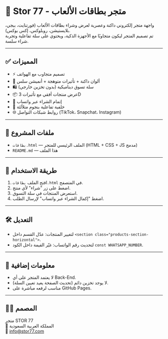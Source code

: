 # 🛒 Stor 77 - متجر بطاقات الألعاب

واجهة متجر إلكتروني داكنة وعصرية لعرض وشراء بطاقات الألعاب (فورتنايت، ببجي، بلايستيشن، روبلوكس، إكس بوكس).  
تم تصميم المتجر ليكون متجاوبًا مع الأجهزة الذكية، ويحتوي على سلة تفاعلية وتجربة شراء سلسة.

---

## ✅ المميزات

- ⚡️ تصميم متجاوب مع الهواتف
- 🎨 ألوان داكنة + تأثيرات متوهجة + أنميشن سلس
- 🛍️ سلة تسوق ديناميكية (بدون تخزين خارجي)
- 📦 عرض منتجات أفقي مع تأثيرات 3D
- 📲 إتمام الشراء عبر واتساب
- 🌟 خلفية تفاعلية بنجوم متلألئة
- 🌐 روابط شبكات التواصل (TikTok، Snapchat، Instagram)

---

## 📁 ملفات المشروع

- `بطاقات.html` — الملف الرئيسي للمتجر (HTML + CSS + JS مدمج)
- `README.md` — هذا الملف

---

## 🧪 طريقة الاستخدام

1. افتح الملف `بطاقات.html` في المتصفح.
2. اضغط على زر "شراء" لأي منتج.
3. استعرض المنتجات في سلة التسوق.
4. اضغط "إكمال الشراء عبر واتساب" لإرسال الطلب.

---

## 🛠️ التعديل

- لتغيير المنتجات: عدّل القسم داخل `<section class="products-section-horizontal">`.
- لتحديث رقم الواتساب: غيّر القيمة داخل الكود `const WHATSAPP_NUMBER`.

---

## 🧾 معلومات إضافية

- لا يعتمد المتجر على أي Back-End.
- لا يوجد تخزين دائم (تحديث الصفحة يعيد تعيين السلة).
- مناسب لرفعه مباشرة على GitHub Pages.

---

## 🧑‍💻 المصمم

متجر STOR 77  
📍 المملكة العربية السعودية  
📧 info@stor77.com

